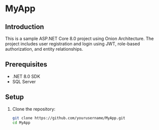 # MyApp

## Introduction

This is a sample ASP.NET Core 8.0 project using Onion Architecture. The project includes user registration and login using JWT,
role-based authorization, and entity relationships.

## Prerequisites

- .NET 8.0 SDK
- SQL Server

## Setup

1. Clone the repository:
   ```bash
   git clone https://github.com/yourusername/MyApp.git
   cd MyApp
